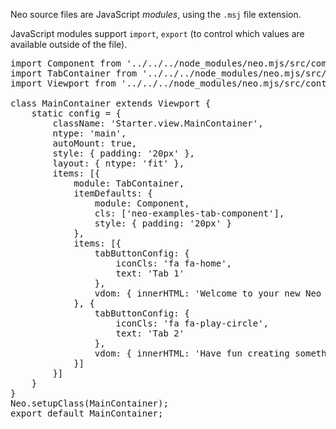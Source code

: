Neo source files are JavaScript _modules_, using the `.msj` file extension.

JavaScript modules support `import`, `export` (to control which values are
available outside of the file). 

<pre class="runnable text readonly">
import Component from '../../../node_modules/neo.mjs/src/component/Base.mjs';
import TabContainer from '../../../node_modules/neo.mjs/src/tab/Container.mjs';
import Viewport from '../../../node_modules/neo.mjs/src/container/Viewport.mjs';

class MainContainer extends Viewport {
    static config = {
        className: 'Starter.view.MainContainer',
        ntype: 'main',
        autoMount: true,
        style: { padding: '20px' },
        layout: { ntype: 'fit' },
        items: [{
            module: TabContainer,
            itemDefaults: {
                module: Component,
                cls: ['neo-examples-tab-component'],
                style: { padding: '20px' }
            },
            items: [{
                tabButtonConfig: {
                    iconCls: 'fa fa-home',
                    text: 'Tab 1'
                },
                vdom: { innerHTML: 'Welcome to your new Neo App.' }
            }, {
                tabButtonConfig: {
                    iconCls: 'fa fa-play-circle',
                    text: 'Tab 2'
                },
                vdom: { innerHTML: 'Have fun creating something awesome!' }
            }]
        }]
    }
}
Neo.setupClass(MainContainer);
export default MainContainer;
</pre>

